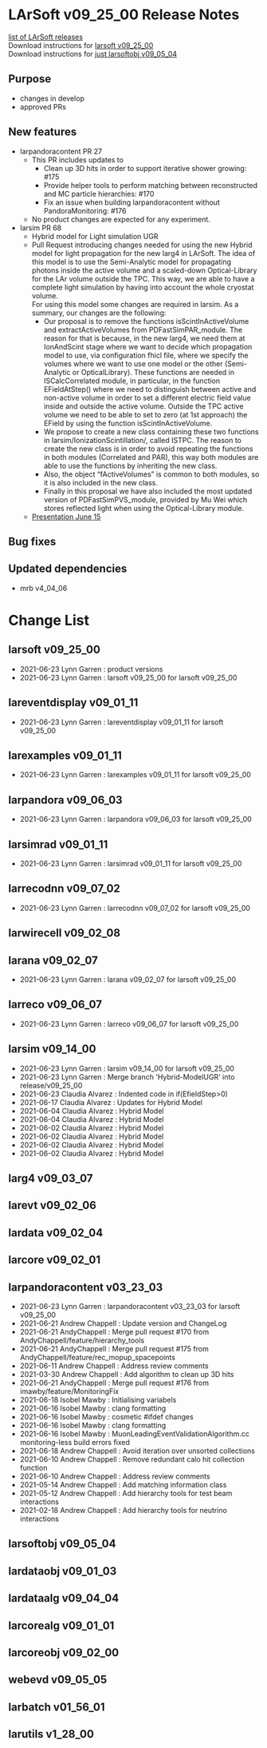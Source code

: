 # LArSoft v09_25_00 Release Notes



[list of LArSoft releases](LArSoft_release_list)  
Download instructions for [larsoft v09_25_00](https://scisoft.fnal.gov/scisoft/bundles/larsoft/v09_25_00/larsoft-v09_25_00.html)  
Download instructions for [just larsoftobj v09_05_04](https://scisoft.fnal.gov/scisoft/bundles/larsoftobj/v09_05_04/larsoftobj-v09_05_04.html)

## Purpose

-   changes in develop
-   approved PRs

## New features

-   larpandoracontent PR 27
    -   This PR includes updates to
        -   Clean up 3D hits in order to support iterative shower growing: \#175
        -   Provide helper tools to perform matching between reconstructed and MC particle hierarchies: \#170
        -   Fix an issue when building larpandoracontent without PandoraMonitoring: \#176
    -   No product changes are expected for any experiment.
-   larsim PR 68
    -   Hybrid model for Light simulation UGR
    -   Pull Request introducing changes needed for using the new Hybrid model for light propagation for the new larg4 in LArSoft. The idea of this model is to use the Semi-Analytic model for propagating photons inside the active volume and a scaled-down Optical-Library for the LAr volume outside the TPC. This way, we are able to have a complete light simulation by having into account the whole cryostat volume.  
        For using this model some changes are required in larsim. As a summary, our changes are the following: 
        -   Our proposal is to remove the functions isScintInActiveVolume and extractActiveVolumes from PDFastSimPAR_module. The reason for that is because, in the new larg4, we need them at IonAndScint stage where we want to decide which propagation model to use, via configuration fhicl file, where we specify the volumes where we want to use one model or the other (Semi-Analytic or OpticalLibrary). These functions are needed in ISCalcCorrelated module, in particular, in the function EFieldAtStep() where we need to distinguish between active and non-active volume in order to set a different electric field value inside and outside the active volume. Outside the TPC active volume we need to be able to set to zero (at 1st approach) the EField by using the function isScintInActiveVolume.
        -   We propose to create a new class containing these two functions in larsim/IonizationScintillation/, called ISTPC. The reason to create the new class is in order to avoid repeating the functions in both modules (Correlated and PAR), this way both modules are able to use the functions by inheriting the new class.
        -   Also, the object “fActiveVolumes” is common to both modules, so it is also included in the new class.
        -   Finally in this proposal we have also included the most updated version of PDFastSimPVS_module, provided by Mu Wei which stores reflected light when using the Optical-Library module. 
    -   [Presentation June 15](https://indico.fnal.gov/event/49497/contributions/217367/attachments/144512/183586/SBND_LightSimulation_LArSoft.pdf)

## Bug fixes

## Updated dependencies

-   mrb v4_04_06

# Change List

## larsoft v09_25_00

-   2021-06-23 Lynn Garren : product versions
-   2021-06-23 Lynn Garren : larsoft v09_25_00 for larsoft v09_25_00

## lareventdisplay v09_01_11

-   2021-06-23 Lynn Garren : lareventdisplay v09_01_11 for larsoft v09_25_00

## larexamples v09_01_11

-   2021-06-23 Lynn Garren : larexamples v09_01_11 for larsoft v09_25_00

## larpandora v09_06_03

-   2021-06-23 Lynn Garren : larpandora v09_06_03 for larsoft v09_25_00

## larsimrad v09_01_11

-   2021-06-23 Lynn Garren : larsimrad v09_01_11 for larsoft v09_25_00

## larrecodnn v09_07_02

-   2021-06-23 Lynn Garren : larrecodnn v09_07_02 for larsoft v09_25_00

## larwirecell v09_02_08

## larana v09_02_07

-   2021-06-23 Lynn Garren : larana v09_02_07 for larsoft v09_25_00

## larreco v09_06_07

-   2021-06-23 Lynn Garren : larreco v09_06_07 for larsoft v09_25_00

## larsim v09_14_00

-   2021-06-23 Lynn Garren : larsim v09_14_00 for larsoft v09_25_00
-   2021-06-23 Lynn Garren : Merge branch 'Hybrid-ModelUGR' into release/v09_25_00
-   2021-06-23 Claudia Alvarez : Indented code in if(EfieldStep\>0)
-   2021-06-17 Claudia Alvarez : Updates for Hybrid Model
-   2021-06-04 Claudia Alvarez : Hybrid Model
-   2021-06-04 Claudia Alvarez : Hybrid Model
-   2021-06-02 Claudia Alvarez : Hybrid Model
-   2021-06-02 Claudia Alvarez : Hybrid Model
-   2021-06-02 Claudia Alvarez : Hybrid Model
-   2021-06-02 Claudia Alvarez : Hybrid Model

## larg4 v09_03_07

## larevt v09_02_06

## lardata v09_02_04

## larcore v09_02_01

## larpandoracontent v03_23_03

-   2021-06-23 Lynn Garren : larpandoracontent v03_23_03 for larsoft v09_25_00
-   2021-06-21 Andrew Chappell : Update version and ChangeLog
-   2021-06-21 AndyChappell : Merge pull request \#170 from AndyChappell/feature/hierarchy_tools
-   2021-06-21 AndyChappell : Merge pull request \#175 from AndyChappell/feature/rec_mopup_spacepoints
-   2021-06-11 Andrew Chappell : Address review comments
-   2021-03-30 Andrew Chappell : Add algorithm to clean up 3D hits
-   2021-06-21 AndyChappell : Merge pull request \#176 from imawby/feature/MonitoringFix
-   2021-06-18 Isobel Mawby : Initialising variabels
-   2021-06-16 Isobel Mawby : clang formatting
-   2021-06-16 Isobel Mawby : cosmetic \#ifdef changes
-   2021-06-16 Isobel Mawby : clang formatting
-   2021-06-16 Isobel Mawby : MuonLeadingEventValidationAlgorithm.cc monitoring-less build errors fixed
-   2021-06-18 Andrew Chappell : Avoid iteration over unsorted collections
-   2021-06-10 Andrew Chappell : Remove redundant calo hit collection function
-   2021-06-10 Andrew Chappell : Address review comments
-   2021-05-14 Andrew Chappell : Add matching information class
-   2021-05-12 Andrew Chappell : Add hierarchy tools for test beam interactions
-   2021-02-18 Andrew Chappell : Add hierarchy tools for neutrino interactions

## larsoftobj v09_05_04

## lardataobj v09_01_03

## lardataalg v09_04_04

## larcorealg v09_01_01

## larcoreobj v09_02_00

## webevd v09_05_05

## larbatch v01_56_01

## larutils v1_28_00
